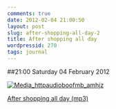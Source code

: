 ```yaml
---
comments: true
date: 2012-02-04 21:00:50
layout: post
slug: after-shopping-all-day-2
title: After shopping all day
wordpressid: 270
tags: journal
---
```


##21:00 Saturday 04 February 2012

[![Media_httpaudioboofmb_amhjz](http://getfile3.posterous.com/getfile/files.posterous.com/thunderrabbit/GymikmDngscJgdGdDwxodbcxtlhEftlAmrIkgEcCkdhsigBEFAAvvmesIpiA/media_httpaudioboofmb_AmHJz.jpg.scaled500.jpg)](http://getfile3.posterous.com/getfile/files.posterous.com/thunderrabbit/GymikmDngscJgdGdDwxodbcxtlhEftlAmrIkgEcCkdhsigBEFAAvvmesIpiA/media_httpaudioboofmb_AmHJz.jpg.scaled1000.jpg)

  
[After shopping all day (mp3)](http://audioboo.fm/boos/653350-after-shopping-all-day.mp3?keyed=true&source=embed)
